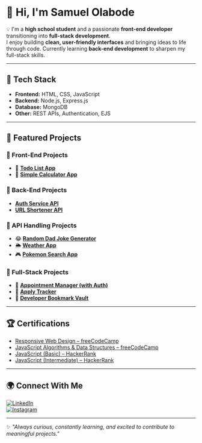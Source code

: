 # 👋 Hi, I'm Samuel Olabode  

💡 I'm a **high school student** and a passionate **front-end developer** transitioning into **full-stack development**.  
I enjoy building **clean, user-friendly interfaces** and bringing ideas to life through code. Currently learning **back-end development** to sharpen my full-stack skills.  

---

## 🚀 Tech Stack  

- **Frontend:** HTML, CSS, JavaScript  
- **Backend:** Node.js, Express.js  
- **Database:** MongoDB  
- **Other:** REST APIs, Authentication, EJS  

---

## 📌 Featured Projects  

### 🔹 Front-End Projects  
- 📝 [**Todo List App**](https://github.com/DevOlabode/todoList-App)  
- 🧮 [**Simple Calculator App**](https://github.com/DevOlabode/simple-calculator-app)

### 🔹 Back-End Projects
- [**Auth Service API**](https://github.com/DevOlabode/auth-service-API)  
- [**URL Shortener API**](https://github.com/DevOlabode/url-shortener-microservice)  

### 🔹 API Handling Projects  
- 😂 [**Random Dad Joke Generator**](https://github.com/DevOlabode/Random-dad-joke-generator)  
- 🌦 [**Weather App**](https://github.com/DevOlabode/weather-App)  
- 🎮 [**Pokemon Search App**](https://github.com/DevOlabode/pokemon-website)  

### 🔹 Full-Stack Projects  
- 📅 [**Appointment Manager (with Auth)**](https://github.com/DevOlabode/appointment-manager-with-auth)  
- 📂 [**Apply Tracker**](https://github.com/DevOlabode/apply-tracker-final)  
- 🔖 [**Developer Bookmark Vault**](https://github.com/DevOlabode/developer-bookmark-vault)  

---

## 🏆 Certifications  

- [Responsive Web Design – freeCodeCamp](https://www.freecodecamp.org/certification/DevOlabode/responsive-web-design)  
- [JavaScript Algorithms & Data Structures – freeCodeCamp](https://www.freecodecamp.org/certification/DevOlabode/javascript-algorithms-and-data-structures-v8)  
- [JavaScript (Basic) – HackerRank](https://www.hackerrank.com/certificates/884b42dc829d)  
- [JavaScript (Intermediate) – HackerRank](https://www.hackerrank.com/certificates/ca76dd870b7f)  

---

## 🌍 Connect With Me  

[![LinkedIn](https://img.shields.io/badge/LinkedIn-0A66C2?style=for-the-badge&logo=linkedin&logoColor=white)](https://linkedin.com/in/Samuelolabode)  
[![Instagram](https://img.shields.io/badge/Instagram-E4405F?style=for-the-badge&logo=instagram&logoColor=white)](https://www.instagram.com/devolabode/)  

---
✨ *"Always curious, constantly learning, and excited to contribute to meaningful projects."*
